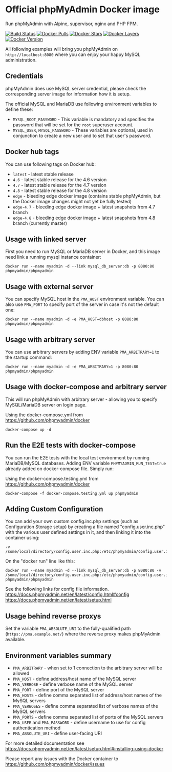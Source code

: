 # Official phpMyAdmin Docker image

Run phpMyAdmin with Alpine, supervisor, nginx and PHP FPM.

[![Build Status](https://travis-ci.org/phpmyadmin/docker.svg?branch=master)](https://travis-ci.org/phpmyadmin/docker)
[![Docker Pulls](https://img.shields.io/docker/pulls/phpmyadmin/phpmyadmin.svg)][hub]
[![Docker Stars](https://img.shields.io/docker/stars/phpmyadmin/phpmyadmin.svg)][hub]
[![Docker Layers](https://images.microbadger.com/badges/image/phpmyadmin/phpmyadmin.svg)](https://microbadger.com/images/phpmyadmin/phpmyadmin "Get your own image badge on microbadger.com")
[![Docker Version](https://images.microbadger.com/badges/version/phpmyadmin/phpmyadmin.svg)](https://microbadger.com/images/phpmyadmin/phpmyadmin "Get your own version badge on microbadger.com")


All following examples will bring you phpMyAdmin on `http://localhost:8080`
where you can enjoy your happy MySQL administration.

## Credentials

phpMyAdmin does use MySQL server credential, please check the corresponding
server image for information how it is setup.

The official MySQL and MariaDB use following environment variables to define these:

* `MYSQL_ROOT_PASSWORD` - This variable is mandatory and specifies the password that will be set for the `root` superuser account.
* `MYSQL_USER`, `MYSQL_PASSWORD` - These variables are optional, used in conjunction to create a new user and to set that user's password.

## Docker hub tags

You can use following tags on Docker hub:

* `latest` - latest stable release
* `4.6` - latest stable release for the 4.6 version
* `4.7` - latest stable release for the 4.7 version
* `4.8` - latest stable release for the 4.8 version
* `edge` - bleeding edge docker image (contains stable phpMyAdmin, but the Docker image changes might not yet be fully tested)
* `edge-4.7` - bleeding edge docker image + latest snapshots from 4.7 branch
* `edge-4.8` - bleeding edge docker image + latest snapshots from 4.8 branch (currently master)

## Usage with linked server

First you need to run MySQL or MariaDB server in Docker, and this image need
link a running mysql instance container:

```
docker run --name myadmin -d --link mysql_db_server:db -p 8080:80 phpmyadmin/phpmyadmin
```

## Usage with external server

You can specify MySQL host in the `PMA_HOST` environment variable. You can also
use `PMA_PORT` to specify port of the server in case it's not the default one:

```
docker run --name myadmin -d -e PMA_HOST=dbhost -p 8080:80 phpmyadmin/phpmyadmin
```

## Usage with arbitrary server

You can use arbitrary servers by adding ENV variable `PMA_ARBITRARY=1` to the startup command:

```
docker run --name myadmin -d -e PMA_ARBITRARY=1 -p 8080:80 phpmyadmin/phpmyadmin
```

## Usage with docker-compose and arbitrary server

This will run phpMyAdmin with arbitrary server - allowing you to specify MySQL/MariaDB
server on login page.

Using the docker-compose.yml from https://github.com/phpmyadmin/docker

```
docker-compose up -d
```

## Run the E2E tests with docker-compose

You can run the E2E tests with the local test environment by running MariaDB/MySQL databases. Adding ENV variable `PHPMYADMIN_RUN_TEST=true` already added on docker-compose file. Simply run:

Using the docker-compose.testing.yml from https://github.com/phpmyadmin/docker

```
docker-compose -f docker-compose.testing.yml up phpmyadmin
```

## Adding Custom Configuration

You can add your own custom config.inc.php settings (such as Configuration Storage setup) 
by creating a file named "config.user.inc.php" with the various user defined settings
in it, and then linking it into the container using:

```
-v /some/local/directory/config.user.inc.php:/etc/phpmyadmin/config.user.inc.php
```
On the "docker run" line like this:
``` 
docker run --name myadmin -d --link mysql_db_server:db -p 8080:80 -v /some/local/directory/config.user.inc.php:/etc/phpmyadmin/config.user.inc.php phpmyadmin/phpmyadmin
```

See the following links for config file information.
https://docs.phpmyadmin.net/en/latest/config.html#config
https://docs.phpmyadmin.net/en/latest/setup.html

## Usage behind reverse proxys

Set the variable ``PMA_ABSOLUTE_URI`` to the fully-qualified path (``https://pma.example.net/``) where the reverse proxy makes phpMyAdmin available.

## Environment variables summary

* ``PMA_ARBITRARY`` - when set to 1 connection to the arbitrary server will be allowed
* ``PMA_HOST`` - define address/host name of the MySQL server
* ``PMA_VERBOSE`` - define verbose name of the MySQL server
* ``PMA_PORT`` - define port of the MySQL server
* ``PMA_HOSTS`` - define comma separated list of address/host names of the MySQL servers
* ``PMA_VERBOSES`` - define comma separated list of verbose names of the MySQL servers
* ``PMA_PORTS`` -  define comma separated list of ports of the MySQL servers
* ``PMA_USER`` and ``PMA_PASSWORD`` - define username to use for config authentication method
* ``PMA_ABSOLUTE_URI`` - define user-facing URI

For more detailed documentation see https://docs.phpmyadmin.net/en/latest/setup.html#installing-using-docker

[hub]: https://hub.docker.com/r/phpmyadmin/phpmyadmin/

Please report any issues with the Docker container to https://github.com/phpmyadmin/docker/issues

